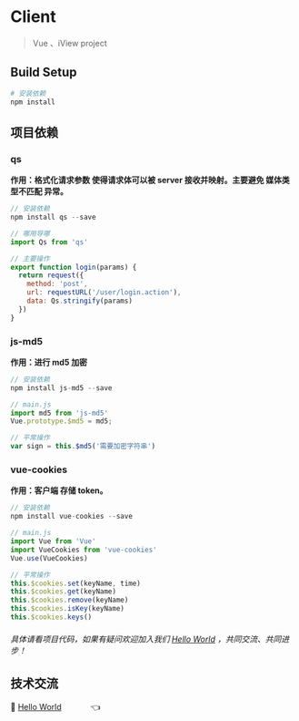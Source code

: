 # Client

> Vue 、iView project

## Build Setup

``` bash
# 安装依赖
npm install
```



## 项目依赖

### qs

**作用：格式化请求参数 使得请求体可以被 server 接收并映射。主要避免 媒体类型不匹配 异常。**

```javascript
// 安装依赖
npm install qs --save

// 哪用导哪
import Qs from 'qs'

// 主要操作
export function login(params) {
  return request({
    method: 'post',
    url: requestURL('/user/login.action'),
    data: Qs.stringify(params)
  })
}
```



### js-md5

**作用：进行 md5 加密**

```javascript
// 安装依赖
npm install js-md5 --save

// main.js
import md5 from 'js-md5'
Vue.prototype.$md5 = md5;

// 平常操作
var sign = this.$md5('需要加密字符串')
```



### vue-cookies

**作用：客户端 存储 token。**

```javascript
// 安装依赖
npm install vue-cookies --save

// main.js
import Vue from 'Vue'
import VueCookies from 'vue-cookies'
Vue.use(VueCookies)

// 平常操作
this.$cookies.set(keyName, time)   
this.$cookies.get(keyName)   
this.$cookies.remove(keyName)  
this.$cookies.isKey(keyName) 
this.$cookies.keys()
```



###### 具体请看项目代码，如果有疑问欢迎加入我们 <a target="_blank" href="//shang.qq.com/wpa/qunwpa?idkey=dcdd3d66762ab211689194912f87f082e1416c4a95313d48caf179871150fdd8">Hello World</a> ，共同交流、共同进步！



## 技术交流

🐾 <a target="_blank" href="//shang.qq.com/wpa/qunwpa?idkey=dcdd3d66762ab211689194912f87f082e1416c4a95313d48caf179871150fdd8">Hello World</a> &nbsp;&nbsp;&nbsp; &nbsp;&nbsp;&nbsp;  &nbsp;&nbsp;&nbsp;   👈

